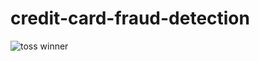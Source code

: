 # credit-card-fraud-detection
![toss winner](https://github.com/Sanketarali/credit-card-fraud-detection/assets/110754364/b4a067c6-c97f-4c7e-bbc5-595c06d907d0)
